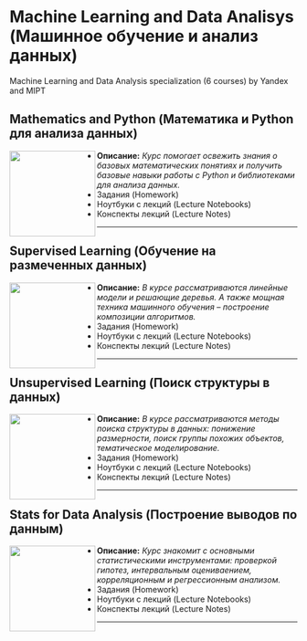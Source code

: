 # Machine Learning and Data Analisys (Машинное обучение и анализ данных)
Machine Learning and Data Analysis specialization (6 courses) by Yandex and MIPT

## Mathematics and Python (Математика и Python для анализа данных)
<a href="https://www.coursera.org/learn/mathematics-and-python/"><img align="left" width="150" height="150" src="https://d3njjcbhbojbot.cloudfront.net/api/utilities/v1/imageproxy/https://s3.amazonaws.com/coursera-course-photos/d7/c45bf0b0d911e5965623dd71776f15/800x800-01.jpg?auto=format%2Ccompress&dpr=1&w=150&h=150&fit=fill&bg=FFF"></a>

* __Описание:__ _Курс помогает освежить знания о базовых математических понятиях и получить базовые навыки работы с Python и библиотеками для анализа данных._
* Задания (Homework)
* Ноутбуки с лекций (Lecture Notebooks)
* Конспекты лекций (Lecture Notes)

---

## Supervised Learning (Обучение на размеченных данных)
<a href="https://www.coursera.org/learn/supervised-learning/"><img align="left" width="150" height="150" src="https://d3njjcbhbojbot.cloudfront.net/api/utilities/v1/imageproxy/https://s3.amazonaws.com/coursera-course-photos/e6/cd8dc0b0dd11e5bda4c35792983a0c/800x800-02.jpg?auto=format%2Ccompress&dpr=1&w=150&h=150&fit=fill&bg=FFF"></a>

* __Описание:__ _В курсе рассматриваются линейные модели и решающие деревья. А также мощная техника машинного обучения – построение композиции алгоритмов._
* Задания (Homework)
* Ноутбуки с лекций (Lecture Notebooks)
* Конспекты лекций (Lecture Notes)

---

## Unsupervised Learning (Поиск структуры в данных)
<a href="https://www.coursera.org/learn/unsupervised-learning/"><img align="left" width="150" height="150" src="https://d3njjcbhbojbot.cloudfront.net/api/utilities/v1/imageproxy/https://s3.amazonaws.com/coursera-course-photos/51/45def0b0de11e5bc793bb6b305a033/800x800-03.jpg?auto=format%2Ccompress&dpr=1&w=150&h=150&fit=fill&bg=FFF"></a>

* __Описание:__ _В курсе рассматриваются методы поиска структуры в данных: понижение размерности, поиск группы похожих объектов, тематическое моделирование._
* Задания (Homework)
* Ноутбуки с лекций (Lecture Notebooks)
* Конспекты лекций (Lecture Notes)

---

## Stats for Data Analysis (Построение выводов по данным)
<a href="https://www.coursera.org/learn/stats-for-data-analysis"><img align="left" width="150" height="150" src="https://d3njjcbhbojbot.cloudfront.net/api/utilities/v1/imageproxy/https://s3.amazonaws.com/coursera-course-photos/41/880650b0de11e5a0fb177d76ab076a/800x800-04.jpg?auto=format%2Ccompress&dpr=1&w=150&h=150&fit=fill&bg=FFF"></a>

* __Описание:__ _Курс знакомит с основными статистическими инструментами: проверкой гипотез, интервальным оцениваением, корреляционным и регрессионным анализом._
* Задания (Homework)
* Ноутбуки с лекций (Lecture Notebooks)
* Конспекты лекций (Lecture Notes)

---
